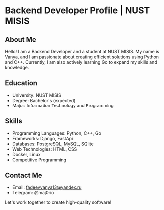# Backend Developer Profile | NUST MISIS

## About Me
Hello! I am a Backend Developer and a student at NUST MISIS. My name is Vanya, and I am passionate about creating efficient solutions using Python and C++. Currently, I am also actively learning Go to expand my skills and knowledge.

## Education
- University: NUST MISIS
- Degree: Bachelor's (expected)
- Major: Information Technology and Programming

## Skills
- Programming Languages: Python, C++, Go
- Frameworks: Django, FastApi
- Databases: PostgreSQL, MySQL, SQlite
- Web Technologies: HTML, CSS
- Docker, Linux
- Competitive Programming

## Contact Me
- Email: fadeevvanya13@yandex.ru
- Telegram: @maj0rio

Let's work together to create high-quality software!
